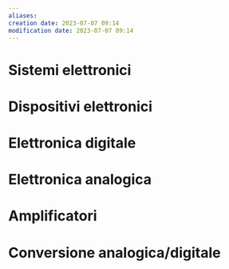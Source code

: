 ```yaml
---
aliases: 
creation date: 2023-07-07 09:14
modification date: 2023-07-07 09:14
---
```


# Sistemi elettronici
# Dispositivi elettronici
# Elettronica digitale
# Elettronica analogica

# Amplificatori

# Conversione analogica/digitale